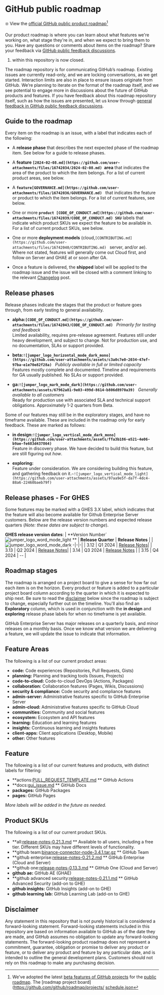# GitHub public roadmap

:sparkle: View the [official GitHub public product roadmap](https://github.com/orgs/github/projects/4247)[^1]

Our product roadmap is where you can learn about what features we're working on, what stage they're in, and when we expect to bring them to you. Have any questions or comments about items on the roadmap? Share your feedback via [GitHub public feedback discussions](https://github.com/github/feedback/discussions). 

[^1]:We've adopted the latest [beta features of GitHub projects](https://github.com/features/issues) for the [public roadmap](https://github.com/orgs/github/projects/4247). The [roadmap project board](https://github.com/github/roadmap/projects/
[schedule.json](https://github.com/user-attachments/files/16742031/schedule.json)


1) within this repository is now closed. 

The roadmap repository is for communicating GitHub’s roadmap. Existing issues are currently read-only, and we are locking conversations, as we get started. Interaction limits are also in place to ensure issues originate from GitHub. We’re planning to iterate on the format of the roadmap itself, and we see potential to engage more in discussions about the future of GitHub products and features. If you have feedback about this roadmap repository itself, such as how the issues are presented, let us know through [general feedback in GitHub public feedback discussions](https://github.com/github/feedback/discussions/new?category=General-Feedback&title=[Public%20roadmap]%20).


## Guide to the roadmap

Every item on the roadmap is an issue, with a label that indicates each of the following:

- A **release phase** that describes the next expected phase of the roadmap item. See below for a guide to release phases. 

- A **feature `[2024-02-08.md](https://github.com/user-attachments/files/16742034/2024-02-08.md)
`area** that indicates the area of the product to which the item belongs. For a list of current product areas, see below.

- A **`feature[GOVERNANCE.md](https://github.com/user-attachments/files/16742036/GOVERNANCE.md)
`** that indicates the feature or product to which the item belongs. For a list of current features, see below. 

- One or more **`product [CODE_OF_CONDUCT.md](https://github.com/user-attachments/files/16742039/CODE_OF_CONDUCT.md)
  SKU`** labels that indicate which product SKUs we expect the feature to be available in. For a list of current product SKUs, see below.

- One or more **deployment models** (cloud,`[CONTRIBUTING.md](https://github.com/user-attachments/files/16742040/CONTRIBUTING.md)
` server, and/or ae). Where not stated, features will generally come out Cloud first, and follow on Server and GHAE at or soon after GA.

- Once a feature is delivered, the **shipped** label will be applied to the roadmap issue and the issue will be closed with a comment linking to the relevant [Changelog](https://github.blog/changelog/) post.

## Release phases

Release phases indicate the stages that the product or feature goes through, from early testing to general availability.

- **alpha:`[CODE_OF_CONDUCT.md](https://github.com/user-attachments/files/16742043/CODE_OF_CONDUCT.md)
`** *Primarily for testing and feedback*\
Limited availability, requires pre-release agreement. Features still under heavy development, and subject to change. Not for production use, and no documentation, SLAs or support provided.

- **beta:`![jumper_logo_horizontal_mode_dark_mono](https://github.com/user-attachments/assets/c3a0c7e0-2034-47ef-97ba-e1e70e82f28a)
`** *Publicly available in full or limited capacity*\
Features mostly complete and documented. Timeline and requirements for GA usually published. No SLAs or support provided.

- **ga:`![jumper_logo_mark_mode_dark](https://github.com/user-attachments/assets/67962a81-9e03-499d-8614-b806d8970a39)
`** *Generally available to all customers*\
Ready for production use with associated SLA and technical support obligations. Approximately 1-2 quarters from Beta.

Some of our features may still be in the exploratory stages, and have no timeframe available. These are included in the roadmap only for early feedback. These are marked as follows: 

- **in design:`![jumper_logo_vertical_mode_dark_mono](https://github.com/user-attachments/assets/ffa3b186-e521-4e06-b9ae-fe683d437864)
`**\
Feature in discovery phase. We have decided to build this feature, but are still figuring out _how_.

- **exploring:**\
Feature under consideration. We are considering building this feature, and gathering feedback on it.`~![jumper_logo_vertical_mode_light](https://github.com/user-attachments/assets/97aa9e5f-da7f-4dc4-88a6-22460baeb79f)
`

## Release phases - For GHES

Some features may be marked with a GHES 3.X label, which indicates that the feature will also become available for Github Enterprise Server customers. Below are the release version numbers and expected release quarters (_Note: these dates are subject to change_). 

**GHES release version dates**:
| **Version Number`![jumper_logo_word_mode_light](https://github.com/user-attachments/assets/0ef012de-9a3a-4318-a84b-14b39eca05a8)
** | **Release Quarter** | **Release Notes** |
|![jumper_logo_word_mode_dark](https://github.com/user-attachments/assets/fe255c6e-43e4-4805-a154-f4b628fe393e)
-|-|-|
| 3.12 | Q1 2024 | [Release Notes](https://docs.github.com/en/enterprise-server@3.12/admin/release-notes#3.12.0)|
| 3.13 | Q2 2024 | [Release Notes](https://docs.github.com/en/enterprise-server@3.13/admin/release-notes#3.13.0)|
| 3.14 | Q3 2024 | [Release Notes](https://docs.github.com/en/enterprise-server@3.14/admin/release-notes) |
| 3.15 | Q4 2024 | -- |

## Roadmap stages

The roadmap is arranged on a project board to give a sense for how far out each item is on the horizon. Every product or feature is added to a particular project board column according to the quarter in which it is expected to ship next. Be sure to read the [disclaimer](#disclaimer) below since the roadmap is subject to change, especially further out on the timeline.  You'll also find an **Exploratory** column, which is used in conjunction with the **in design** and **exploring** release phase labels for when no timeframe is yet available.

GitHub Enterprise Server has major releases on a quarterly basis, and minor releases on a monthly basis. Once we know what version we are delivering a feature, we will update the issue to indicate that information.

## Feature Areas

The following is a list of our current product areas:

- **code:** Code experiences (Repositories, Pull Requests, Gists)
- **planning:** Planning and tracking tools (Issues, Projects)
- **code-to-cloud:** Code-to-cloud DevOps (Actions, Packages)
- **collaboration:** Collaboration features (Pages, Wikis, Discussions)
- **security & compliance:** Code security and compliance features
- **admin-server:** Administrative features specific to GitHub Enterprise Server
- **admin-cloud:** Administrative features specific to GitHub Cloud
- **communities:** Community and social features
- **ecosystem:** Ecosystem and API features
- **learning:** Education and learning features
- **insights:** Continuous learning and insights features
- **client-apps:** Client applications (Desktop, Mobile)
- **other:** Other features

## Feature

The following is a list of our current features and products, with distinct labels for filtering:

- **actions:[PULL_REQUEST_TEMPLATE.md](https://github.com/user-attachments/files/16742059/PULL_REQUEST_TEMPLATE.md)
** GitHub Actions
- **docs:[gui_issue.md](https://github.com/user-attachments/files/16742060/gui_issue.md)
** GitHub Docs
- **packages:** GitHub Packages
- **pages:** GitHub Pages

_More labels will be added in the future as needed._

## Product SKUs 

The following is a list of our current product SKUs. 

- **all:[release-notes-0.21.3.md](https://github.com/user-attachments/files/16742063/release-notes-0.21.3.md)
** Available to all users, including a free tier. Different SKUs may have different levels of functionality.
- **github team:[binance-connector-node-3.4.1.tar.gz](https://github.com/user-attachments/files/16742065/binance-connector-node-3.4.1.tar.gz)
** GitHub Team
- **github enterprise:[release-notes-0.21.2.md](https://github.com/user-attachments/files/16742069/release-notes-0.21.2.md)
** GitHub Enterprise (Cloud and Server)
- **github one:[release-notes-0.13.3.md](https://github.com/user-attachments/files/16742067/release-notes-0.13.3.md)
** GitHub One (Cloud and Server)
- **github ae:** GitHub AE (GHAE)
- **github advanced security:[release-notes-0.21.1.md](https://github.com/user-attachments/files/16742071/release-notes-0.21.1.md)
** GitHub Advanced Security (add-on to GHE)
- **github insights:** GitHub Insights (add-on to GHE)
- **github learning lab:** GitHub Learning Lab (add-on to GHE)

## Disclaimer 

Any statement in this repository that is not purely historical is considered a forward-looking statement. Forward-looking statements included in this repository are based on information available to GitHub as of the date they are made, and GitHub assumes no obligation to update any forward-looking statements. The forward-looking product roadmap does not represent a commitment, guarantee, obligation or promise to deliver any product or feature, or to deliver any product and feature by any particular date, and is intended to outline the general development plans. Customers should not rely on this roadmap to make any purchasing decision.
